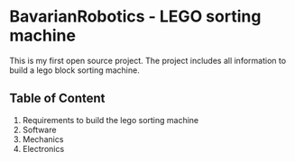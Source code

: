 # BavarianRobotics - LEGO sorting machine
This is my first open source project. The project includes all information to build a lego block sorting machine.
## Table of Content
1. Requirements to build the lego sorting machine
2. Software
3. Mechanics
4. Electronics
